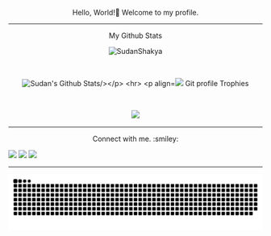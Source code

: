 <p align="center">Hello, World!👋 Welcome to my profile. </p>

<!--
**SudanShakya/SudanShakya** is a ✨ _special_ ✨ repository because its `README.md` (this file) appears on your GitHub profile.

Here are some ideas to get you started:

- 🔭 I’m currently working on ...
- 🌱 I’m currently learning ...
- 👯 I’m looking to collaborate on ...
- 🤔 I’m looking for help with ...
- 💬 Ask me about ...
- 📫 How to reach me: ...
- 😄 Pronouns: ...
- ⚡ Fun fact: ...
-->



<hr>
<p align ="center">My Github Stats</p>
<p align="center"><img src="https://github-readme-streak-stats.herokuapp.com/?user=SudanShakya&theme=github-green-purple" alt="SudanShakya"  /></p> <br>
<p align = "center"><img src="https://github-readme-stats.vercel.app/api?username=SudanShakya&show_icons=true&theme=ocean_dark" alt = "Sudan's Github Stats/></p>

<hr>

<p align="center"><img src="https://media.giphy.com/media/QaMcXSekUWx7aogAUr/giphy.gif" width="30" />&nbsp;Git profile Trophies</p><br>
<p align="center"><img src = "https://github-profile-trophy.vercel.app/?username=SudanShakya&theme=juicyfresh&no-bg=true"/></p>

<hr>

<p align = "center">Connect with me. :smiley:</p>

<p>
<a href="https://github.com/SudanShakya"><img src="https://img.shields.io/badge/-SudanShakya-black?logo=github&style=flat-square"/></a>
<a href="https://www.linkedin.com/in/sudan-shakya-26a876194"><img src="https://img.shields.io/badge/-Sudan-Shakya-blue?logo=linkedin&style=flat-square"></a>
<a href="mailto:sudanshakya15@gmail.com"><img src="https://img.shields.io/badge/-sudanshakya15@gmail.com-black?logo=gmail&style=flat-square"/></a>
</p>

<hr>

<p align="center">
  <img src="https://github.com/DHANOLA/DHANOLA/raw/output/github-contribution-grid-snake.svg" alt="snake"></center>
</p>
